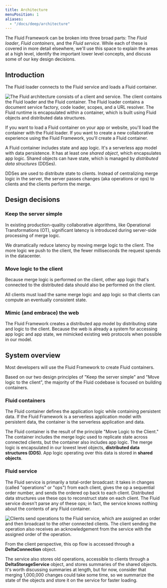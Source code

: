 ```yaml
---
title: Architecture
menuPosition: 1
aliases:
  - "/docs/deep/architecture"
---
```


The Fluid Framework can be broken into three broad parts: The *Fluid loader*, *Fluid containers*, and the *Fluid
service*. While each of these is covered in more detail elsewhere, we'll use this space to explain the areas at a high
level, identify the important lower level concepts, and discuss some of our key design decisions.

## Introduction

The Fluid loader connects to the Fluid service and loads a Fluid container.

<img src="/images/architecture.png" alt="The Fluid architecture consists of a client and service. The
client contains the Fluid loader and the Fluid container. The Fluid loader contains a document service factory, code
loader, scopes, and a URL resolver. The Fluid runtime is encapsulated within a container, which is built using Fluid
objects and distributed data structures.">

If you want to load a Fluid container on your app or website, you'll load the container with the Fluid loader. If you
want to create a new collaborative experience using the Fluid Framework, you'll create a Fluid container.

A Fluid container includes state and app logic. It's a serverless app model with data persistence. It has at least one
*shared object*, which encapsulates app logic. Shared objects can have state, which is managed by *distributed data
structures* (DDSes).

DDSes are used to distribute state to clients. Instead of centralizing merge logic in the
server, the server passes changes (aka operations or ops) to clients and the clients perform the merge.

## Design decisions

### Keep the server simple

In existing production-quality collaborative algorithms, like Operational Transformations (OT), significant latency is
introduced during server-side processing of merge logic.

We dramatically reduce latency by moving merge logic to the client. The more logic we push to the client, the fewer
milliseconds the request spends in the datacenter.

### Move logic to the client

Because merge logic is performed on the client, other app logic that's connected to the distributed data should also be
performed on the client.

All clients must load the same merge logic and app logic so that clients can compute an eventually consistent state.

### Mimic (and embrace) the web

The Fluid Framework creates a distributed app model by distributing state and logic to the client. Because the web is
already a system for accessing app logic and app state, we mimicked existing web protocols when possible in our model.

## System overview

Most developers will use the Fluid Framework to create Fluid containers.

Based on our two design principles of "Keep the server simple" and "Move logic to the client", the majority of the Fluid
codebase is focused on building containers.

### Fluid containers

The Fluid container defines the application logic while containing persistent data. If the Fluid Framework is a
serverless application model with persistent data, the container is the serverless application and data.

The Fluid container is the result of the principle "Move Logic to the Client." The container includes the merge logic
used to replicate state across connected clients, but the container also includes app logic. The merge logic is
encapsulated in our lowest level objects, **distributed data structures (DDS)**. App logic operating over this data is
stored in **shared objects**.

### Fluid service

The Fluid service is primarily a total-order broadcast: it takes in changes (called "operations" or "ops") from each
client, gives the op a sequential order number, and sends the ordered op back to each client. Distributed data
structures use these ops to reconstruct state on each client. The Fluid service doesn't parse any of these ops; in fact,
the service knows nothing about the contents of any Fluid container.

<img src="/images/fluid-service.png" alt="Clients send operations to the Fluid service, which are assigned an order and
then broadcast to the other connected clients. The client sending the operation also receives an acknowledgement from
the service with the assigned order of the operation.">

From the client perspective, this op flow is accessed through a **DeltaConnection** object.

The service also stores old operations, accessible to clients through a **DeltaStorageService** object, and stores
summaries of the shared objects. It's worth discussing summaries at length, but for now, consider that merging
1,000,000 changes could take some time, so we summarize the state of the objects and store it on the service for faster
loading.
